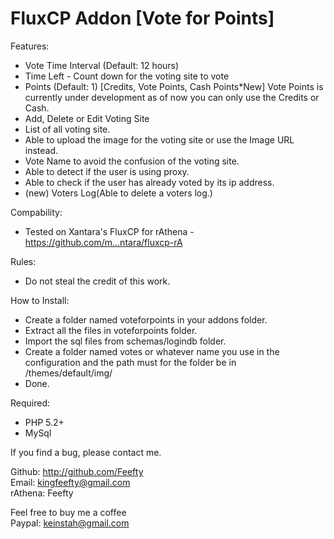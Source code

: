 FluxCP Addon [Vote for Points]
=====================

Features:
- Vote Time Interval (Default: 12 hours)
- Time Left - Count down for the voting site to vote
- Points (Default: 1) [Credits, Vote Points, Cash Points*New] Vote Points is currently under development as of now you can only use the Credits or Cash.
- Add, Delete or Edit Voting Site
- List of all voting site.
- Able to upload the image for the voting site or use the Image URL instead.
- Vote Name to avoid the confusion of the voting site.
- Able to detect if the user is using proxy.
- Able to check if the user has already voted by its ip address.
- (new) Voters Log(Able to delete a voters log.)

Compability:
- Tested on Xantara's FluxCP for rAthena - https://github.com/m...ntara/fluxcp-rA

Rules:
- Do not steal the credit of this work.

How to Install:
- Create a folder named voteforpoints in your addons folder.
- Extract all the files in voteforpoints folder.
- Import the sql files from schemas/logindb folder.
- Create a folder named votes or whatever name you use in the configuration and the path must for the folder be in /themes/default/img/
- Done.

Required:
- PHP 5.2+
- MySql

If you find a bug, please contact me.

Github: http://github.com/Feefty  
Email: kingfeefty@gmail.com  
rAthena: Feefty

Feel free to buy me a coffee  
Paypal: keinstah@gmail.com
